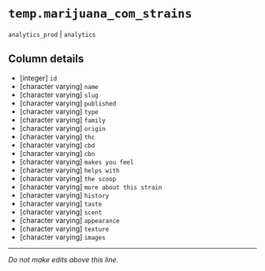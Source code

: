 # `temp.marijuana_com_strains`
`analytics_prod` | `analytics`

## Column details
* [integer]   `id`
* [character varying] `name`
* [character varying] `slug`
* [character varying] `published`
* [character varying] `type`
* [character varying] `family`
* [character varying] `origin`
* [character varying] `thc`
* [character varying] `cbd`
* [character varying] `cbn`
* [character varying] `makes you feel`
* [character varying] `helps with`
* [character varying] `the scoop`
* [character varying] `more about this strain`
* [character varying] `history`
* [character varying] `taste`
* [character varying] `scent`
* [character varying] `appearance`
* [character varying] `texture`
* [character varying] `images`

-------------------------------------------------------------------------------
*Do not make edits above this line.*
